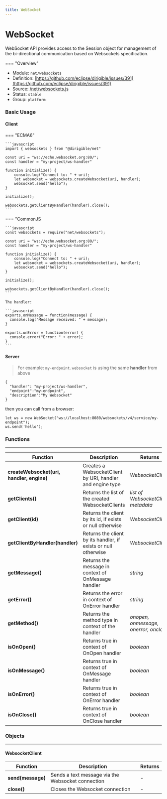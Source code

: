 ```yaml
---
title: WebSocket
---
```


WebSocket
===

WebSocket API provides access to the Session object for management of the bi-directional communication based on Websockets specification.

=== "Overview"
- Module: `net/websockets`
- Definition: [https://github.com/eclipse/dirigible/issues/391](https://github.com/eclipse/dirigible/issues/391)
- Source: [/net/websockets.js](https://github.com/eclipse/dirigible/blob/master/components/api-net/src/main/resources/META-INF/dirigible/net/websockets.js)
- Status: `stable`
- Group: `platform`


### Basic Usage

#### Client

=== "ECMA6"

    ```javascript
    import { websockets } from "@dirigible/net"

    const uri = "ws://echo.websocket.org:80/";
    const handler = "my-project/ws-handler"

    function initialize() {
        console.log("Connect to: " + uri);
        let websocket = websockets.createWebsocket(uri, handler);
        websocket.send("hello");
    }

    initialize();

    websockets.getClientByHandler(handler).close();
    ```

=== "CommonJS

    ```javascript
    const websockets = require("net/websockets");

    const uri = "ws://echo.websocket.org:80/";
    const handler = "my-project/ws-handler"

    function initialize() {
        console.log("Connect to: " + uri);
        let websocket = websockets.createWebsocket(uri, handler);
        websocket.send("hello");
    }

    initialize();

    websockets.getClientByHandler(handler).close();
    ```

    The handler:

    ```javascript
    exports.onMessage = function(message) {
      console.log("Message received: " + message);
    }

    exports.onError = function(error) {
      console.error("Error: " + error);
    }
    ```

#### Server

> For example: `my-endpoint.websocket` is using the same **handler** from above

```
{
  "handler": "my-project/ws-handler",
  "endpoint":"my-endpoint",
  "description":"My Websocket"
}
```

then you can call from a browser:

```
let ws = new WebSocket("ws://localhost:8080/websockets/v4/service/my-endpoint");
ws.send('hello');
```

### Functions

---

Function     | Description | Returns
------------ | ----------- | --------
**createWebsocket(uri, handler, engine)**   | Creates a WebsocketClient by URI, handler and engine type | *WebsocketClient*
**getClients()**    | Returns the list of the created WebsocketClients | *list of WebsocketClient metadata*
**getClient(id)**   | Returns the client by its id, if exists or null otherwise | *WebsocketClient*
**getClientByHandler(handler)**   | Returns the client by its handler, if exists or null otherwise | *WebsocketClient*
**getMessage()**   | Returns the message in context of OnMessage handler | *string*
**getError()**   | Returns the error in context of OnError handler | *string*
**getMethod()**   | Returns the method type in context of the handler | *onopen, onmessage, onerror, onclose*
**isOnOpen()**   | Returns true in context of OnOpen handler | *boolean*
**isOnMessage()**   | Returns true in context of OnMessage handler | *boolean*
**isOnError()**   | Returns true in context of OnError handler | *boolean*
**isOnClose()**   | Returns true in context of OnClose handler | *boolean*



### Objects

---

#### WebsocketClient

Function     | Description | Returns
------------ | ----------- | --------
**send(message)**   | Sends a text message via the Websocket connection | -
**close()**   | Closes the Websocket connection | -
